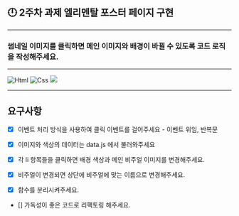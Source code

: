 ## 🕛 2주차 과제 엘리멘탈 포스터 페이지 구현


--- 
### 썸네일 이미지를 클릭하면 메인 이미지와 배경이 바뀔 수 있도록 코드 로직을 작성해주세요.


---

<img alt="Html" src ="https://img.shields.io/badge/HTML5-E34F26.svg?&style=for-the-badge&logo=HTML5&logoColor=white"/> <img alt="Css" src ="https://img.shields.io/badge/CSS3-1572B6.svg?&style=for-the-badge&logo=CSS3&logoColor=white"/>  <img src="https://img.shields.io/badge/javascript-F7DF1E?style=for-the-badge&logo=javascript&logoColor=black"> 
<br>

---


<h2> 요구사항 </h2>

- [x] 이벤트 처리 방식을 사용하여 클릭 이벤트를 걸어주세요 - 이벤트 위임, 반복문

- [x] 이미지와 색상의 데이터는 data.js 에서 불러와주세요

- [x] 각 li 항목들을 클릭하면 배경 색상과 메인 비주얼 이미지를 변경해주세요.

- [x] 비주얼이 변경되면 상단에 비주얼에 맞는 이름으로 변경해주세요.

- [x] 함수를 분리시켜주세요.

- [] 가독성이 좋은 코드로 리팩토링 해주세요.

